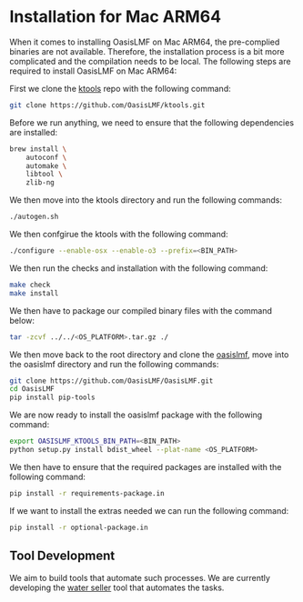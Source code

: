 
# Installation for Mac ARM64

When it comes to installing OasisLMF on Mac ARM64, the pre-complied binaries are not available. Therefore, the 
installation process is a bit more complicated and the compilation needs to be local. The following steps are required 
to install OasisLMF on Mac ARM64:

First we clone the [ktools](https://github.com/OasisLMF/ktools) repo with the following command:

```bash
git clone https://github.com/OasisLMF/ktools.git
```

Before we run anything, we need to ensure that the following dependencies are installed:

```bash
brew install \
    autoconf \
    automake \
    libtool \
    zlib-ng
```

We then move into the ktools directory and run the following commands:

```bash
./autogen.sh
```

We then confgirue the ktools with the following command:

```bash
./configure --enable-osx --enable-o3 --prefix=<BIN_PATH>
```

We then run the checks and installation with the following command:

```bash
make check
make install
```

We then have to package our compiled binary files with the command below:

```bash
tar -zcvf ../../<OS_PLATFORM>.tar.gz ./
```

We then move back to the root directory and clone the [oasislmf](https://github.com/OasisLMF/OasisLMF), move into the
oasislmf directory and run the following commands:

```bash
git clone https://github.com/OasisLMF/OasisLMF.git
cd OasisLMF
pip install pip-tools
```

We are now ready to install the oasislmf package with the following command:

```bash
export OASISLMF_KTOOLS_BIN_PATH=<BIN_PATH>
python setup.py install bdist_wheel --plat-name <OS_PLATFORM>
```

We then have to ensure that the required packages are installed with the following command:

```bash
pip install -r requirements-package.in
```

If we want to install the extras needed we can run the following command:

```bash
pip install -r optional-package.in
```

## Tool Development

We aim to build tools that automate such processes. We are currently developing the 
[water seller](https://github.com/OasisLMF/water_seller) tool that automates the tasks. 
